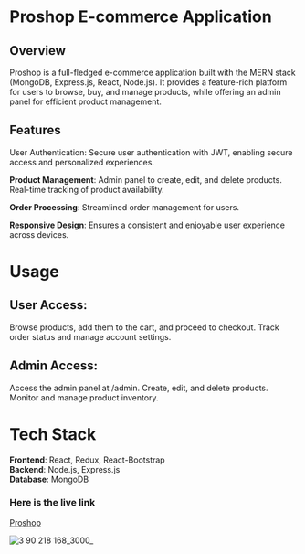 # Proshop E-commerce Application
## Overview
Proshop is a full-fledged e-commerce application built with the MERN stack (MongoDB, Express.js, React, Node.js). It provides a feature-rich platform for users to browse, buy, and manage products, while offering an admin panel for efficient product management.

## Features
User Authentication: Secure user authentication with JWT, enabling secure access and personalized experiences.

**Product Management**: Admin panel to create, edit, and delete products. Real-time tracking of product availability.

**Order Processing**: Streamlined order management for users.

**Responsive Design**: Ensures a consistent and enjoyable user experience across devices.


# Usage
## User Access:

Browse products, add them to the cart, and proceed to checkout.
Track order status and manage account settings.

## Admin Access:

Access the admin panel at /admin.
Create, edit, and delete products.
Monitor and manage product inventory.

# Tech Stack
**Frontend**: React, Redux, React-Bootstrap\
**Backend**: Node.js, Express.js\
**Database**: MongoDB


### Here is the live link
[Proshop](http://3.90.218.168:3000/)


![3 90 218 168_3000_](https://github.com/ajaySankapal/proshop_/assets/90617524/e5bd9d3f-281a-401c-8be8-899b9adcb8b0)

